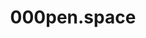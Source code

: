 ---
layout: projectPageNew
title: 000pen.space
year: 2019
medium: website
paragraphs:
 - text: |
     000pen.space is a drawing tool on an infinite canvas, under a set of rigid design constraints. Started as an investigation on grids with p5.js, it has evolved into a personal diary of sorts, containing text, images, and various visual compositions made out of lines and rectangles. The data on canvas is sparse and almost impossible to navigate, adding a layer of anonymity to the site.<br/><br/>
 - text: |
     Visit here:
     <a class="underlined" href="https://www.000pen.space/" target="__blank">000pen.space</a>
 - text: |
     Created using <a class="underlined" href="http://p5js.org/" target="__blank">p5.js</a>.
   small: true
images:
 - url: https://player.vimeo.com/video/317376510?title=0&byline=0&portrait=0
   vimeo: true
 - url: /assets/images/000penspace/1.gif
   description:   
---